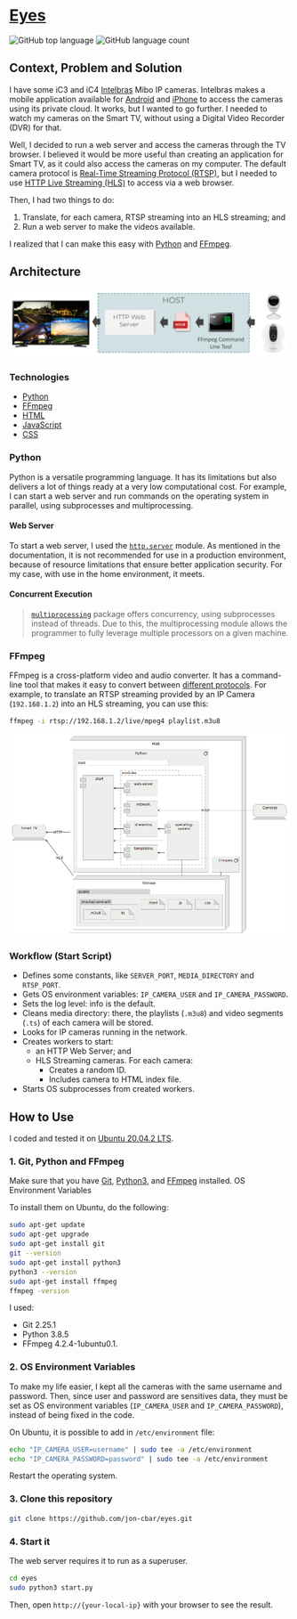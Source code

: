 # [Eyes](https://github.com/jon-cbar/eyes/)

<img alt="GitHub top language" src="https://img.shields.io/github/languages/top/jon-cbar/eyes?style=flat-square"> <img alt="GitHub language count" src="https://img.shields.io/github/languages/count/jon-cbar/eyes?style=flat-square">

## Context, Problem and Solution

I have some iC3 and iC4 [Intelbras](https://intelbras.com/en) Mibo IP cameras.
Intelbras makes a mobile application available for [Android](https://play.google.com/store/apps/details?id=com.intelbras) and [iPhone](https://apps.apple.com/app/mibo/id1221971306) to access the cameras using its private cloud.
It works, but I wanted to go further.
I needed to watch my cameras on the Smart TV, without using a Digital Video Recorder (DVR) for that.

Well, I decided to run a web server and access the cameras through the TV browser.
I believed it would be more useful than creating an application for Smart TV, as it could also access the cameras on my computer.
The default camera protocol is [Real-Time Streaming Protocol (RTSP)](https://en.wikipedia.org/wiki/Real_Time_Streaming_Protocol), but I needed to use [HTTP Live Streaming (HLS)](https://en.wikipedia.org/wiki/HTTP_Live_Streaming) to access via a web browser.

Then, I had two things to do:

1. Translate, for each camera, RTSP streaming into an HLS streaming; and
2. Run a web server to make the videos available.

I realized that I can make this easy with [Python](https://www.python.org/) and [FFmpeg](https://www.ffmpeg.org/).

## Architecture

![Architecture Overview](docs/architecture.png)

### Technologies

- [Python](https://www.python.org/)
- [FFmpeg](https://www.ffmpeg.org/)
- [HTML](https://developer.mozilla.org/docs/Web/HTML)
- [JavaScript](https://developer.mozilla.org/en-US/docs/Web/JavaScript)
- [CSS](https://developer.mozilla.org/en-US/docs/Web/CSS)

### Python

Python is a versatile programming language.
It has its limitations but also delivers a lot of things ready at a very low computational cost.
For example, I can start a web server and run commands on the operating system in parallel, using subprocesses and multiprocessing.

#### Web Server

To start a web server, I used the [`http.server`](https://docs.python.org/3/library/http.server.html) module.
As mentioned in the documentation, it is not recommended for use in a production environment, because of resource limitations that ensure better application security.
For my case, with use in the home environment, it meets.

#### Concurrent Execution

> [`multiprocessing`](https://docs.python.org/3/library/multiprocessing.html) package offers concurrency, using subprocesses instead of threads. Due to this, the multiprocessing module allows the programmer to fully leverage multiple processors on a given machine.

### FFmpeg

FFmpeg is a cross-platform video and audio converter.
It has a command-line tool that makes it easy to convert between [different protocols](http://ffmpeg.org/ffmpeg-protocols.html).
For example, to translate an RTSP streaming provided by an IP Camera (`192.168.1.2`) into an HLS streaming, you can use this:

```sh
ffmpeg -i rtsp://192.168.1.2/live/mpeg4 playlist.m3u8
```

![Architecture Components](docs/components.png)

### Workflow (Start Script)

- Defines some constants, like `SERVER_PORT`, `MEDIA_DIRECTORY` and `RTSP_PORT`.
- Gets OS environment variables: `IP_CAMERA_USER` and `IP_CAMERA_PASSWORD`.
- Sets the log level: info is the default.
- Cleans media directory: there, the playlists (`.m3u8`) and video segments (`.ts`) of each camera will be stored.
- Looks for IP cameras running in the network.
- Creates workers to start:
  - an HTTP Web Server; and
  - HLS Streaming cameras. For each camera:
    - Creates a random ID.
    - Includes camera to HTML index file.
- Starts OS subprocesses from created workers.

## How to Use

I coded and tested it on [Ubuntu 20.04.2 LTS](https://ubuntu.com/download/desktop).

### 1. Git, Python and FFmpeg

Make sure that you have [Git](https://git-scm.com/downloads), [Python3](https://www.python.org/about/gettingstarted/), and [FFmpeg](https://www.ffmpeg.org/download.html) installed.
OS Environment Variables

To install them on Ubuntu, do the following:

```sh
sudo apt-get update
sudo apt-get upgrade
sudo apt-get install git
git --version
sudo apt-get install python3
python3 --version
sudo apt-get install ffmpeg
ffmpeg -version
```

I used:
- Git 2.25.1
- Python 3.8.5
- FFmpeg 4.2.4-1ubuntu0.1.

### 2. OS Environment Variables

To make my life easier, I kept all the cameras with the same username and password. 
Then, since user and password are sensitives data, they must be set as OS environment variables (`IP_CAMERA_USER` and `IP_CAMERA_PASSWORD`), instead of being fixed in the code.

On Ubuntu, it is possible to add in `/etc/environment` file:

```sh
echo "IP_CAMERA_USER=username" | sudo tee -a /etc/environment
echo "IP_CAMERA_PASSWORD=password" | sudo tee -a /etc/environment
```
Restart the operating system.

### 3. Clone this repository

```sh
git clone https://github.com/jon-cbar/eyes.git
```

### 4. Start it

The web server requires it to run as a superuser. 

```sh
cd eyes
sudo python3 start.py
```

Then, open `http://{your-local-ip}` with your browser to see the result.
